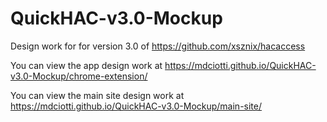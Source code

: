 QuickHAC-v3.0-Mockup
====================

Design work for for version 3.0 of https://github.com/xsznix/hacaccess

You can view the app design work at https://mdciotti.github.io/QuickHAC-v3.0-Mockup/chrome-extension/

You can view the main site design work at https://mdciotti.github.io/QuickHAC-v3.0-Mockup/main-site/
